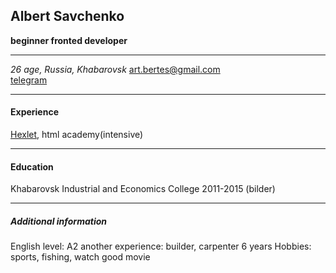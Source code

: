 ## Albert Savchenko
__beginner fronted developer__

___
_26 age, Russia, Khabarovsk_
art.bertes@gmail.com   
[telegram](https://ru.hexlet.io/)

___

#### Experience 
[Hexlet](https://t.me/artbertes), html academy(intensive)
___

#### Education
Khabarovsk Industrial and Economics College 2011-2015 (bilder)
___

##### Additional information
English level: A2
another experience: builder, carpenter 6 years
Hobbies: sports, fishing, watch good movie